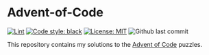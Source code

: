 # Advent-of-Code
[![Lint](https://github.com/ManuelHettich/Advent-of-Code/actions/workflows/lint.yml/badge.svg)](https://github.com/ManuelHettich/Advent-of-Code/actions/workflows/lint.yml)
[![Code style: black](https://img.shields.io/badge/code%20style-black-000000.svg)](https://github.com/psf/black)
[![License: MIT](https://img.shields.io/badge/license-MIT-green)](https://github.com/ManuelHettich/Advent-of-Code/LICENSE)
![Github last commit](https://img.shields.io/github/last-commit/ManuelHettich/Advent-of-Code)

This repository contains my solutions to the [Advent of Code](https://adventofcode.com) puzzles.
